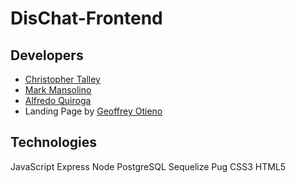 # DisChat-Frontend

## Developers

- [Christopher Talley](https://github.com/christophertalley)
- [Mark Mansolino](https://github.com/markjm610)
- [Alfredo Quiroga](https://github.com/SauceKnight)
- Landing Page by [Geoffrey Otieno](https://github.com/gootieno)

## Technologies

JavaScript
Express
Node
PostgreSQL
Sequelize
Pug
CSS3
HTML5

